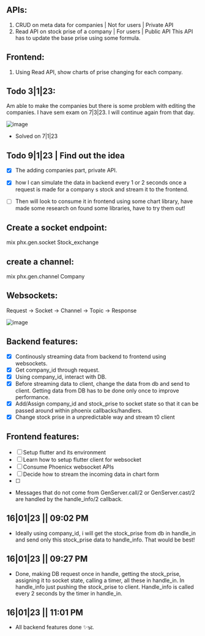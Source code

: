 ## APIs:
1) CRUD on meta data for companies | Not for users | Private API
2) Read API on stock prise of a company | For users | Public API
   This API has to update the base prise using some formula.


## Frontend:
1) Using Read API, show charts of prise changing for each company.


## Todo 3|1|23:
Am able to make the companies but there is some problem with editing the companies. I have sem exam on 7|3|23. I will continue again from that day.  

![image](https://user-images.githubusercontent.com/65683151/210415407-a0b17c8f-07b2-42a8-b230-dcae4214a91f.png)  
- Solved on 7|1|23


## Todo 9|1|23 | Find out the idea
- [X] The adding companies part, private API. 
- [X] how I can simulate the data in backend every 1 or 2 seconds once a request is made for a company s stock and stream it to the frontend.  
- [ ] Then will look to consume it in frontend using some chart library, have made some research on found some libraries, have to try them out!


## Create a socket endpoint:
mix phx.gen.socket Stock_exchange

## create a channel:
mix phx.gen.channel Company

## Websockets:
Request -> Socket -> Channel -> Topic -> Response


![image](https://user-images.githubusercontent.com/65683151/212335321-5797a71f-721e-4650-b5b7-6414f015aa04.png)


## Backend features:
- [X] Continously streaming data from backend to frontend using websockets.
- [X] Get company_id through request.
- [X] Using company_id, interact with DB. 
- [X] Before streaming data to client, change the data from db and send to client. Getting data from DB has to be done only once to improve performance.
- [X] Add/Assign company_id and stock_prise to socket state so that it can be passed around within phoenix callbacks/handlers.
- [X] Change stock prise in a unpredictable way and stream t0 client

## Frontend features:
- [ ] Setup flutter and its environment
- [ ] Learn how to setup flutter client for websocket 
- [ ] Consume Phoenicx websocket APIs
- [ ] Decide how to stream the incoming data in chart form
- [ ]
  

- Messages that do not come from GenServer.call/2 or GenServer.cast/2 are handled by the handle_info/2 callback.  

## 16|01|23 || 09:02 PM  
- Ideally using company_id, i will get the stock_prise from db in handle_in and send only this stock_prise data to handle_info. That would be best!  

## 16|01|23 || 09:27 PM  
- Done, making DB request once in handle, getting the stock_prise, assigning it to socket state, calling a timer, all these in handle_in. In handle_info just pushing the stock_prise to client. Handle_info is called every 2 seconds by the timer in handle_in.  

## 16|01|23 || 11:01 PM 
- All backend features done ✨🕉️.  